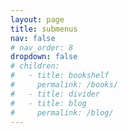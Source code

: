 ```yaml
---
layout: page
title: submenus
nav: false
# nav_order: 8
dropdown: false
# children:
#   - title: bookshelf
#     permalink: /books/
#   - title: divider
#   - title: blog
#     permalink: /blog/
---
```

